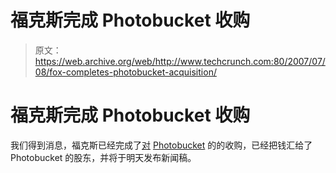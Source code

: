 # 福克斯完成 Photobucket 收购

> 原文：<https://web.archive.org/web/http://www.techcrunch.com:80/2007/07/08/fox-completes-photobucket-acquisition/>

# 福克斯完成 Photobucket 收购

 [](https://web.archive.org/web/20220701073611/http://www.crunchbase.com/company/photobucket) 我们得到消息，福克斯已经完成了[对](https://web.archive.org/web/20220701073611/http://www.crunchbase.com/company/photobucket) [Photobucket](https://web.archive.org/web/20220701073611/http://www.crunchbase.com/company/photobucket) 的的收购，已经把钱汇给了 Photobucket 的股东，并将于明天发布新闻稿。